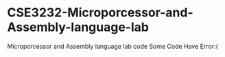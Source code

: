 # CSE3232-Microporcessor-and-Assembly-language-lab
Microporcessor and Assembly language lab code
Some Code Have Error:(

